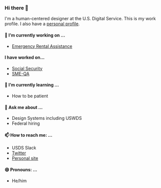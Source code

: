 ### Hi there 👋

I'm a human-centered designer at the U.S. Digital Service. This is my work profile. I also have a [personal profile](https://github.com/humancompanion/).

####  🔭  I’m currently working on ...
* [Emergency Rental Assistance](https://home.treasury.gov/policy-issues/coronavirus/assistance-for-state-local-and-tribal-governments/emergency-rental-assistance-program)

#### I have worked on...
* [Social Security](https://github.com/usds/ssa)
* [SME-QA](https://smeqa.usds.gov)

####  🌱  I’m currently learning ...
* How to be patient 

#### 💬  Ask me about ...
* Design Systems including USWDS
* Federal hiring

#### 📫  How to reach me: ...
* USDS Slack
* [Twitter](https://twitter.com/humancompanion)
* [Personal site](https://www.abarrelofthis.com/)

#### 😄  Pronouns: ...
* He/him

<!--
- 👯 I’m looking to collaborate on ...
- 🤔 I’m looking for help with ...
- 😄 Pronouns: ...
- ⚡ Fun fact: ...
-->
